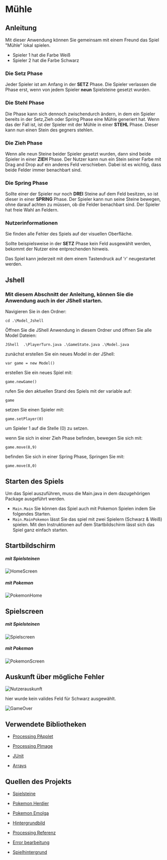 # Mühle

## Anleitung

Mit dieser Anwendung können Sie gemeinsam mit einem Freund das Spiel "Mühle" lokal spielen.

+ Spieler 1 hat die Farbe Weiß
+ Spieler 2 hat die Farbe Schwarz


### Die Setz Phase
Jeder Spieler ist am Anfang in der __SETZ__ Phase.
Die Spieler verlassen die Phase erst, wenn von jedem Spieler __neun__ Spielsteine gesetzt wurden.

### Die Stehl Phase
Die Phase kann sich dennoch zwischendurch ändern, in dem ein Spieler bereits in der Setz,Zieh oder Spring Phase eine Mühle generiert hat.
Wenn das der Fall ist, ist der Spieler mit der Mühle in einer __STEHL__ Phase.
Dieser kann nun einen Stein des gegners stehlen.


### Die Zieh Phase
Wenn alle neun Steine beider Spieler gesetzt wurden, dann sind beide Spieler in einer __ZIEH__ Phase.
Der Nutzer kann nun ein Stein seiner Farbe mit Drag and Drop auf ein anderes Feld verschieben.
Dabei ist es wichtig, dass beide Felder immer benachbart sind.


### Die Spring Phase
Sollte einer der Spieler nur noch __DREI__ Steine auf dem Feld besitzen, so ist dieser in einer __SPRING__
Phase.
Der Spieler kann nun seine Steine bewegen, ohne darauf achten zu müssen, ob die Felder benachbart sind.
Der Spieler hat freie Wahl an Feldern.



### Nutzerinformationen

Sie finden alle Fehler des Spiels auf der visuellen Oberfläche.

Sollte beispielsweise in der __SETZ__ Phase kein Feld ausgewählt werden, bekommt der Nutzer eine entprechenden hinweis.

Das Spiel kann jederzeit mit dem einem Tastendruck auf 'r' neugestartet werden.


## Jshell

### Mit diesem Abschnitt der Anleitung, können Sie die Anwendung auch in der JShell starten.

Navigieren Sie in den Ordner:

````shell
cd .\Model_Jshell
````

Öffnen Sie die JShell Anwendung in diesem Ordner und öffnen Sie alle Model Dateien:

````shell
JShell  .\PlayerTurn.java .\GameState.java .\Model.java
````

zunächst erstellen Sie ein neues Model in der JShell:

```console
var game = new Model()
```

erstellen Sie ein neues Spiel mit:

```console
game.newGame()
```

rufen Sie den aktuellen Stand des Spiels mit der variable auf:

```console
game
```

setzen Sie einen Spieler mit:

```console
game.setPlayer(0)
```` 
um Spieler 1 auf die Stelle (0) zu setzen.

wenn Sie sich in einer Zieh Phase befinden, bewegen Sie sich mit:

```console
game.move(8,9)
````

befinden Sie sich in einer Spring Phase, Springen Sie mit:

```console
game.move(8,0)
````


## Starten des Spiels

Um das Spiel auszuführen, muss die Main.java in dem dazugehörigen Package ausgeführt werden.
+ ``Main.Main``
Sie können das Spiel auch mit Pokemon Spielen indem Sie folgendes Starten.
+ `Main.MainPokemon`
lässt Sie das spiel mit zwei Spielern (Schwarz & Weiß) spielen.
Mit den Instruktionen auf dem Startbildschirm lässt sich das Spiel ganz einfach starten.


## Startbildschirm

<h5> mit Spielsteinen </h5>

![HomeScreen](screenshots/HomeScreen.png)

<h5> mit Pokemon </h5>

![PokemonHome](screenshots/PokemonHome.png)

## Spielscreen

<h5> mit Spielsteinen </h5>

![Spielscreen](screenshots/Spielscreen.png)

<h5> mit Pokemon </h5>

![PokemonScreen](screenshots/PokemonGame.png)

## Auskunft über mögliche Fehler

![Nutzerauskunft](screenshots/Nutzerinformation.png)

<p>hier wurde kein valides Feld für Schwarz ausgewählt.</p>

![GameOver](screenshots/GameOver.png)


## Verwendete Bibliotheken

- [Processing PApplet](https://processing.github.io/processing-javadocs/core/processing/core/PApplet.html)

- [Processing PImage](https://processing.github.io/processing-javadocs/core/processing/core/PImage.html)

- [JUnit](https://junit.org/junit5/)

- [Arrays](https://docs.oracle.com/javase/7/docs/api/java/util/Arrays.html)


## Quellen des Projekts

- [Spielsteine](https://hotpot.ai/art-generator)

- [Pokemon Herdier](https://www.stickpng.com/de/img/tiere/die-unglaublichen/herdier-pokemon)

- [Pokemon Emolga](https://www.stickpng.com/de/img/comics-und-fantasy/verschiedene-comics/emolga-pokemon)

- [Hintergrundbild](https://wallpaperaccess.com/mill)

- [Processing Referenz](https://processing.org/)

- [Error bearbeitung](https://rollbar.com/blog/java-exceptions-hierarchy-explained/)

- [Spielhintergrund](https://www.freepik.com/free-photo/natural-wooden-background_5505940.htm#query=board%20background%20wood&position=1&from_view=search&track=ais&uuid=ff5c71bf-5973-444f-b08a-d666bff239ac)
